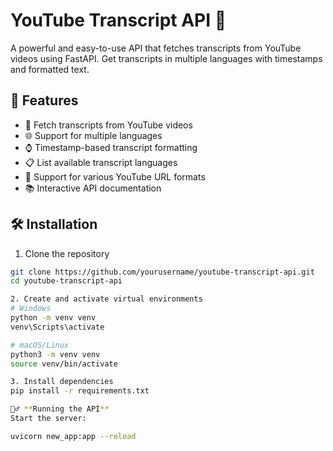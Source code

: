 # YouTube Transcript API 🎥
A powerful and easy-to-use API that fetches transcripts from YouTube videos using FastAPI. Get transcripts in multiple languages with timestamps and formatted text.

## 🚀 Features

- 📝 Fetch transcripts from YouTube videos
- 🌐 Support for multiple languages
- ⌚ Timestamp-based transcript formatting
- 📋 List available transcript languages
- 🔗 Support for various YouTube URL formats
- 📚 Interactive API documentation

## 🛠️ Installation

1. Clone the repository
```bash
git clone https://github.com/yourusername/youtube-transcript-api.git
cd youtube-transcript-api

2. Create and activate virtual environments
# Windows
python -m venv venv
venv\Scripts\activate

# macOS/Linux
python3 -m venv venv
source venv/bin/activate

3. Install dependencies
pip install -r requirements.txt

🏃‍♂️ **Running the API**
Start the server:

uvicorn new_app:app --reload
